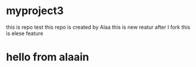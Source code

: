 # myproject3
this is repo test
this repo is created by Alaa
this is new reatur after I fork
this is elese feature
<h1>hello from alaain</h1>

